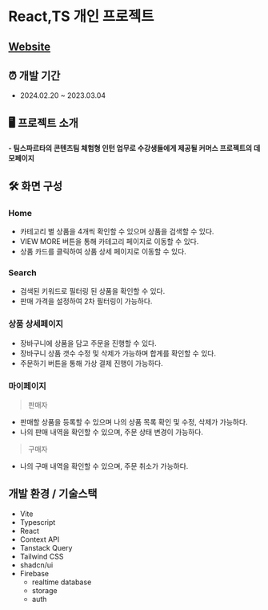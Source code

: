 # React,TS 개인 프로젝트
## [Website](https://commerce-week-3.vercel.app/)


## ⏰ 개발 기간
- 2024.02.20 ~ 2023.03.04


## 🖥️ 프로젝트 소개
#### - 팀스파르타의 콘텐츠팀 체험형 인턴 업무로 수강생들에게 제공될 커머스 프로젝트의 데모페이지


## 🛠️ 화면 구성
### Home

- 카테고리 별 상품을 4개씩 확인할 수 있으며 상품을 검색할 수 있다.
- VIEW MORE 버튼을 통해 카테고리 페이지로 이동할 수 있다.
- 상품 카드를 클릭하여 상품 상세 페이지로 이동할 수 있다.

### Search

- 검색된 키워드로 필터링 된 상품을 확인할 수 있다.
- 판매 가격을 설정하여 2차 필터링이 가능하다.

### 상품 상세페이지

- 장바구니에 상품을 담고 주문을 진행할 수 있다.
- 장바구니 상품 갯수 수정 및 삭제가 가능하며 합계를 확인할 수 있다.
- 주문하기 버튼을 통해 가상 결제 진행이 가능하다.

### 마이페이지

> 판매자
- 판매할 상품을 등록할 수 있으며 나의 상품 목록 확인 및 수정, 삭제가 가능하다.
- 나의 판매 내역을 확인할 수 있으며, 주문 상태 변경이 가능하다.

> 구매자
- 나의 구매 내역을 확인할 수 있으며, 주문 취소가 가능하다.


## 개발 환경 / 기술스택

- Vite
- Typescript
- React
- Context API
- Tanstack Query
- Tailwind CSS
- shadcn/ui
- Firebase
  - realtime database 
  - storage
  - auth

